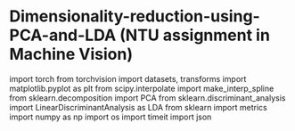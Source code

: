# Dimensionality-reduction-using-PCA-and-LDA (NTU assignment in Machine Vision)
import torch
from torchvision import datasets, transforms
import matplotlib.pyplot as plt
from scipy.interpolate import make_interp_spline
from sklearn.decomposition import PCA
from sklearn.discriminant_analysis import LinearDiscriminantAnalysis as LDA
from sklearn import metrics
import numpy as np
import os
import timeit
import json

